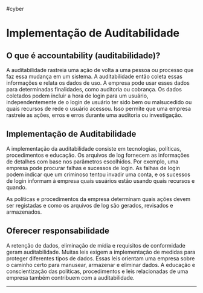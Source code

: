 #cyber 
# Implementação de Auditabilidade

## O que é accountability (auditabilidade)?

A auditabilidade rastreia uma ação de volta a uma pessoa ou processo que faz essa mudança em um sistema. A auditabilidade então coleta essas informações e relata os dados de uso. A empresa pode usar esses dados para determinadas finalidades, como auditoria ou cobrança. Os dados coletados podem incluir a hora de login para um usuário, independentemente de o login de usuário ter sido bem ou malsucedido ou quais recursos de rede o usuário acessou. Isso permite que uma empresa rastreie as ações, erros e erros durante uma auditoria ou investigação.

## Implementação de Auditabilidade

A implementação da auditabilidade consiste em tecnologias, políticas, procedimentos e educação. Os arquivos de log fornecem as informações de detalhes com base nos parâmetros escolhidos. Por exemplo, uma empresa pode procurar falhas e sucessos de login. As falhas de login podem indicar que um criminoso tentou invadir uma conta, e os sucessos de login informam à empresa quais usuários estão usando quais recursos e quando.

As políticas e procedimentos da empresa determinam quais ações devem ser registadas e como os arquivos de log são gerados, revisados e armazenados.

## Oferecer responsabilidade

A retenção de dados, eliminação de mídia e requisitos de conformidade geram auditabilidade. Muitas leis exigem a implementação de medidas para proteger diferentes tipos de dados. Essas leis orientam uma empresa sobre o caminho certo para manusear, armazenar e eliminar dados. A educação e conscientização das políticas, procedimentos e leis relacionadas de uma empresa também contribuem com a auditabilidade.

---



















